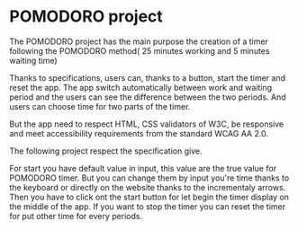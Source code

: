 # POMODORO project
The POMODORO project has the main purpose the creation of a timer following the POMODORO method( 25 minutes working 
and 5 minutes waiting time)

Thanks to specifications, users can, thanks to a button, start the timer and reset the app. The app switch automatically
between work and waiting period and the users can see the difference between the two periods. And users can choose time
for two parts of the timer.

But the app need to respect HTML, CSS validators of W3C, be responsive and meet accessibility requirements from the
standard WCAG AA 2.0.

The following project respect the specification give.

For start you have default value in input, this value are the true value for POMODORO timer. But you can change them by 
input you're time thanks to the keyboard or directly on the website thanks to the incrementaly arrows.
Then you have to click ont the start button for let begin the timer display on the middle of the app.
If you want to stop the timer you can reset the timer for put other time for every periods.

